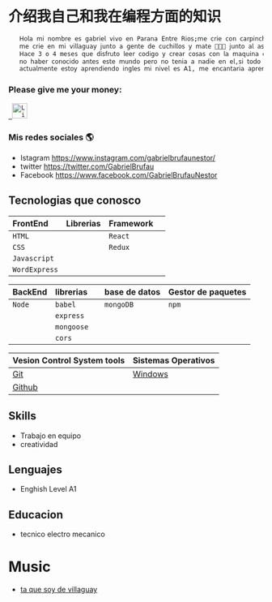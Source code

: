 
# 介绍我自己和我在编程方面的知识




```bash
   𝖧𝗈𝗅𝖺 𝗆𝗂 𝗇𝗈𝗆𝖻𝗋𝖾 𝖾𝗌 𝗀𝖺𝖻𝗋𝗂𝖾𝗅 𝗏𝗂𝗏𝗈 𝖾𝗇 𝖯𝖺𝗋𝖺𝗇𝖺 𝖤𝗇𝗍𝗋𝖾 𝖱𝗂𝗈𝗌;𝗆𝖾 𝖼𝗋𝗂𝖾 𝖼𝗈𝗇 𝖼𝖺𝗋𝗉𝗂𝗇𝖼𝗁𝗈𝗌 𝗋𝖾𝖼𝗈𝗌𝗍𝖺𝖽𝗈 𝖾𝗇 𝗆𝗂 𝗀𝗎𝖺𝗅𝖾𝗀𝗎𝖺𝗒,𝗆𝖾 𝖼𝗋𝗂𝖾 𝗃𝗎𝗇𝗍𝗈 𝖺 𝖾𝗅 𝖾𝗌𝗉𝗂𝗇𝗂𝗅𝗅𝗈 𝗈 𝖼𝗁𝗎𝗋𝗊𝗎𝗂,
   𝗆𝖾 𝖼𝗋𝗂𝖾 𝖾𝗇 𝗆𝗂 𝗏𝗂𝗅𝗅𝖺𝗀𝗎𝖺𝗒 𝗃𝗎𝗇𝗍𝗈 𝖺 𝗀𝖾𝗇𝗍𝖾 𝖽𝖾 𝖼𝗎𝖼𝗁𝗂𝗅𝗅𝗈𝗌 𝗒 𝗆𝖺𝗍𝖾 🧉👺🔪 𝗃𝗎𝗇𝗍𝗈 𝖺𝗅 𝖺𝗌𝖺𝖽𝗈 𝖾𝗇 𝖺𝗅 𝖺𝗋𝗋𝗈𝗒𝗈 𝗈 𝖾𝗇 𝗅𝖺 𝖼𝖺𝗌𝖺 𝖿𝖺𝖺 𝗍𝖺 𝗊𝗎𝖾 𝗌𝗈𝗒 𝖽𝖾 𝗏𝗂𝗅𝗅𝖺𝗀𝗎𝖺𝗒 !!
   𝖧𝖺𝖼𝖾 3 o 4 meses 𝗊𝗎𝖾 𝖽𝗂𝗌𝖿𝗋𝗎𝗍𝗈 𝗅𝖾𝖾𝗋 𝖼𝗈𝖽𝗂𝗀𝗈 𝗒 𝖼𝗋𝖾𝖺𝗋 𝖼𝗈𝗌𝖺𝗌 𝖼𝗈𝗇 𝗅𝖺 𝗆𝖺𝗊𝗎𝗂𝗇𝖺 𝖼𝗋𝖾𝗈 𝗊𝗎𝖾 𝖾𝗌 𝖺𝗅𝗀𝗈 𝗊𝗎𝖾 𝗇𝗈𝗌 𝗉𝗎𝖾𝖽𝖾 𝖺𝗒𝗎𝖽𝖺𝗋 𝖺 𝖼𝗋𝖾𝖼𝖾𝗋 𝖼𝗈𝗆𝗈 𝖾𝗌𝗉𝖾𝖼𝗂𝖾, 𝗅𝖺𝗆𝖾𝗇𝗍𝗈
   𝗇𝗈 𝗁𝖺𝖻𝖾𝗋 𝖼𝗈𝗇𝗈𝖼𝗂𝖽𝗈 𝖺𝗇𝗍𝖾𝗌 𝖾𝗌𝗍𝖾 𝗆𝗎𝗇𝖽𝗈 𝗉𝖾𝗋𝗈 𝗇𝗈 𝗍𝖾𝗇𝗂𝖺 𝖺 𝗇𝖺𝖽𝗂𝖾 𝖾𝗇 𝖾𝗅,𝗌𝗂 𝗍𝗈𝖽𝗈 𝗌𝖺𝗅𝖾 𝖻𝗂𝖾𝗇 𝖾𝗌𝗉𝖾𝗋𝗈 𝗉𝗈𝖽𝖾𝗋 𝖾𝗇𝗌𝖾𝗇̃𝗂𝖺𝗋𝗌𝖾𝗅𝗈 𝖺 𝗆𝗂𝗌 𝗁𝗂𝗃𝗈𝗌 𝖾𝗅 𝖽𝗂𝖺 𝖽𝖾 𝗆𝖺𝗇̃𝖺𝗇𝖺;
   𝖺𝖼𝗍𝗎𝖺𝗅𝗆𝖾𝗇𝗍𝖾 𝖾𝗌𝗍𝗈𝗒 𝖺𝗉𝗋𝖾𝗇𝖽𝗂𝖾𝗇𝖽𝗈 𝗂𝗇𝗀𝗅𝖾𝗌 𝗆𝗂 𝗇𝗂𝗏𝖾𝗅 𝖾𝗌 𝖠𝟣, 𝗆𝖾 𝖾𝗇𝖼𝖺𝗇𝗍𝖺𝗋𝗂𝖺 𝖺𝗉𝗋𝖾𝗇𝖽𝖾𝗋 𝖼𝗁𝗂𝗇𝗈 𝗉𝖾𝗋𝗈 𝗇𝖾𝖼𝖾𝗌𝗂𝗍𝗈 𝖽𝖾𝗅 𝗂𝗇𝗀𝗅𝖾𝗌 𝗉𝗋𝗂𝗆𝖾𝗋𝗈.
```
<h3>  Please give me your money: </h3>
<p align="left">
  <code><a href="https://www.linkedin.com/in/pavegliobruno/" target="_blank"> <img src="https://res.cloudinary.com/dlexbrcrv/image/upload/v1621273442/Proyects/linkedin_1_wfivod.svg" alt="Linkedin" height="30"/></a></code>
   
   
### Mis redes sociales 🌎 
- Istagram https://www.instagram.com/gabrielbrufaunestor/ 
- twitter https://twitter.com/GabrielBrufau 
- Facebook https://www.facebook.com/GabrielBrufauNestor


## Tecnologias que conosco
| FrontEnd        | Librerias | Framework                    |                      |
| :--------       |:-------   | :------------------------    | :-------------------                       
| `HTML`          |           |           `React`            |                      |
| `CSS`           |           |           `Redux`            |                      |
|`Javascript`     |           |
|`WordExpress`    |           |

| BackEnd            | librerias          |               | base de datos       |Gestor de paquetes    |
| :--------          |:-------            | :------------ | :-------------------| :------------------- |                     
| `Node`             | `babel`            |               | `mongoDB`           |`npm`                 |
|                    | `express`          |               |                     |                      |
|                    | `mongoose`         |               |                     |                      |
|                    | `cors`             |               |                     |                      |
   
| Vesion Control System tools       | Sistemas Operativos                               |
| :-----------------------       | :----------------------------     |
| [Git](https://git-scm.com/doc)    | [Windows](https://www.microsoft.com/es-ar/windows)|  
| [Github](https://github.com/)     |                  |   
   
 ## Skills
 - Trabajo en equipo
 - creatividad
 
 ## Lenguajes
 - Enghish Level A1

 
 ## Educacion
 - tecnico electro mecanico
 
 
 
 
 
# Music
 - [ta que soy de villaguay](https://www.youtube.com/watch?v=M6c5ydQp278)









